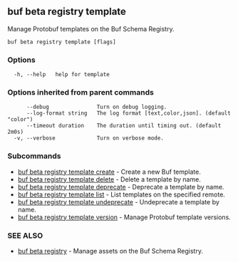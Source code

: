 ## buf beta registry template

Manage Protobuf templates on the Buf Schema Registry.

```
buf beta registry template [flags]
```

### Options

```
  -h, --help   help for template
```

### Options inherited from parent commands

```
      --debug               Turn on debug logging.
      --log-format string   The log format [text,color,json]. (default "color")
      --timeout duration    The duration until timing out. (default 2m0s)
  -v, --verbose             Turn on verbose mode.
```

### Subcommands

* [buf beta registry template create](buf-beta-registry-template-create.md)	 - Create a new Buf template.
* [buf beta registry template delete](buf-beta-registry-template-delete.md)	 - Delete a template by name.
* [buf beta registry template deprecate](buf-beta-registry-template-deprecate.md)	 - Deprecate a template by name.
* [buf beta registry template list](buf-beta-registry-template-list.md)	 - List templates on the specified remote.
* [buf beta registry template undeprecate](buf-beta-registry-template-undeprecate.md)	 - Undeprecate a template by name.
* [buf beta registry template version](buf-beta-registry-template-version.md)	 - Manage Protobuf template versions.

### SEE ALSO

* [buf beta registry](buf-beta-registry.md)	 - Manage assets on the Buf Schema Registry.
